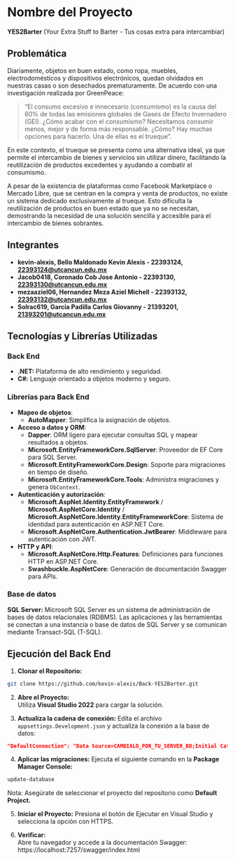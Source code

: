 # Nombre del Proyecto 

**YES2Barter** (Your Extra Stuff to Barter - Tus cosas extra para intercambiar)

## Problemática

Diariamente, objetos en buen estado, como ropa, muebles, electrodomésticos y dispositivos electrónicos, quedan olvidados en nuestras casas o son desechados prematuramente. De acuerdo con una investigación realizada por GreenPeace:

> “El consumo excesivo e innecesario (consumismo) es la causa del 60% de todas las emisiones globales de Gases de Efecto Invernadero (GEI). ¿Cómo acabar con el consumismo? Necesitamos consumir menos, mejor y de forma más responsable. ¿Cómo? Hay muchas opciones para hacerlo. Una de ellas es el trueque”.

En este contexto, el trueque se presenta como una alternativa ideal, ya que permite el intercambio de bienes y servicios sin utilizar dinero, facilitando la reutilización de productos excedentes y ayudando a combatir el consumismo.

A pesar de la existencia de plataformas como Facebook Marketplace o Mercado Libre, que se centran en la compra y venta de productos, no existe un sistema dedicado exclusivamente al trueque. Esto dificulta la reutilización de productos en buen estado que ya no se necesitan, demostrando la necesidad de una solución sencilla y accesible para el intercambio de bienes sobrantes.

## Integrantes
- **kevin-alexis, Bello Maldonado Kevin Alexis - 22393124, 22393124@utcancun.edu.mx**
- **Jacob0418, Coronado Cob Jose Antonio - 22393130, 22393130@utcancun.edu.mx**
- **mezaaziel06, Hernandez Meza Aziel Michell - 22393132, 22393132@utcancun.edu.mx**
- **Solrac619, Garcia Padilla Carlos Giovanny - 21393201, 21393201@utcancun.edu.mx**

## Tecnologías y Librerías Utilizadas

### Back End

- **.NET:** Plataforma de alto rendimiento y seguridad.
- **C#:** Lenguaje orientado a objetos moderno y seguro.

### Librerías para Back End

- **Mapeo de objetos**:
    - **AutoMapper**: Simplifica la asignación de objetos.
- **Acceso a datos y ORM**:
    - **Dapper**: ORM ligero para ejecutar consultas SQL y mapear resultados a objetos.
    - **Microsoft.EntityFrameworkCore.SqlServer**: Proveedor de EF Core para SQL Server.
    - **Microsoft.EntityFrameworkCore.Design**: Soporte para migraciones en tiempo de diseño.
    - **Microsoft.EntityFrameworkCore.Tools**: Administra migraciones y genera `DbContext`.
- **Autenticación y autorización**:
    - **Microsoft.AspNet.Identity.EntityFramework** / **Microsoft.AspNetCore.Identity** / **Microsoft.AspNetCore.Identity.EntityFrameworkCore**: Sistema de identidad para autenticación en ASP.NET Core.
    - **Microsoft.AspNetCore.Authentication.JwtBearer**: Middleware para autenticación con JWT.
- **HTTP y API**:
    - **Microsoft.AspNetCore.Http.Features**: Definiciones para funciones HTTP en ASP.NET Core.
    - **Swashbuckle.AspNetCore**: Generación de documentación Swagger para APIs.


### Base de datos

**SQL Server:** Microsoft SQL Server es un sistema de administración de bases de datos relacionales (RDBMS). Las aplicaciones y las herramientas se conectan a una instancia o base de datos de SQL Server y se comunican mediante Transact-SQL (T-SQL).


## Ejecución del Back End

1. **Clonar el Repositorio:**
```bash
git clone https://github.com/kevin-alexis/Back-YES2Barter.git
```
    
2. **Abre el Proyecto:**  
Utiliza **Visual Studio 2022** para cargar la solución.

3. **Actualiza la cadena de conexión:**
Edita el archivo `appsettings.Development.json` y actualiza la conexión a la base de datos:
```json
"DefaultConnection": "Data Source=CAMBIALO_POR_TU_SERVER_BD;Initial Catalog=yestobarter;Integrated Security=True;Trust Server Certificate=True"
```

4. **Aplicar las migraciones:**
Ejecuta el siguiente comando en la **Package Manager Console:**
```bash
update-database
```
Nota: Asegúrate de seleccionar el proyecto del repositorio como **Default Project.**

5. **Iniciar el Proyecto:**
Presiona el botón de Ejecutar en Visual Studio y selecciona la opción con HTTPS.
   
6. **Verificar:**  
Abre tu navegador y accede a la documentación Swagger: https://localhost:7257/swagger/index.html
